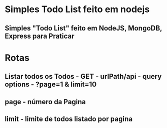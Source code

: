 # Simples Todo List feito em nodejs

## Simples "Todo List" feito em NodeJS, MongoDB, Express para Praticar

# Rotas

## Listar todos os Todos - GET - urlPath/api - query options - ?page=1 & limit=10
## page - número da Pagina
## limit - limite de todos listado por pagina
